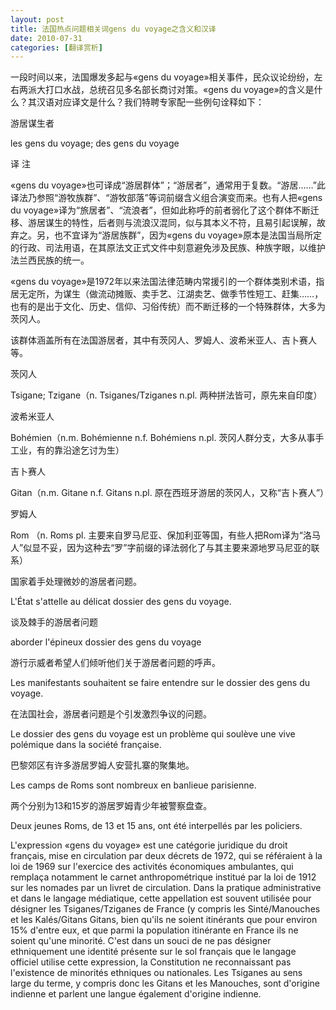 ```yaml
---
layout: post
title: 法国热点问题相关词gens du voyage之含义和汉译
date: 2010-07-31
categories: [翻译赏析]  
---
```


一段时间以来，法国爆发多起与«gens du voyage»相关事件，民众议论纷纷，左右两派大打口水战，总统召见多名部长商讨对策。«gens du voyage»的含义是什么？其汉语对应译文是什么？我们特聘专家配一些例句诠释如下：

游居谋生者

les gens du voyage; des gens du voyage

译 注

«gens du voyage»也可译成“游居群体”；“游居者”，通常用于复数。“游居……”此译法乃参照“游牧族群”、“游牧部落”等词前缀含义组合演变而来。也有人把«gens du voyage»译为“旅居者”、“流浪者”，但如此称呼的前者弱化了这个群体不断迁移、游居谋生的特性，后者则与流浪汉混同，似与其本义不符，且易引起误解，故弃之。另，也不宜译为“游居族群”，因为«gens du voyage»原本是法国当局所定的行政、司法用语，在其原法文正式文件中刻意避免涉及民族、种族字眼，以维护法兰西民族的统一。

«gens du voyage»是1972年以来法国法律范畴内常援引的一个群体类别术语，指居无定所，为谋生（做流动摊贩、卖手艺、江湖卖艺、做季节性短工、赶集……，也有的是出于文化、历史、信仰、习俗传统）而不断迁移的一个特殊群体，大多为茨冈人。

该群体涵盖所有在法国游居者，其中有茨冈人、罗姆人、波希米亚人、吉卜赛人等。

茨冈人

Tsigane; Tzigane（n. Tsiganes/Tziganes n.pl. 两种拼法皆可，原先来自印度）

波希米亚人

Bohémien（n.m. Bohémienne n.f. Bohémiens n.pl. 茨冈人群分支，大多从事手工业，有的靠沿途乞讨为生）

吉卜赛人

Gitan（n.m. Gitane n.f. Gitans n.pl. 原在西班牙游居的茨冈人，又称“吉卜赛人”）

罗姆人

Rom （n. Roms pl. 主要来自罗马尼亚、保加利亚等国，有些人把Rom译为“洛马人”似显不妥，因为这种去“罗”字前缀的译法弱化了与其主要来源地罗马尼亚的联系）

国家着手处理微妙的游居者问题。

L'État s'attelle au délicat dossier des gens du voyage.

谈及棘手的游居者问题

aborder l'épineux dossier des gens du voyage

游行示威者希望人们倾听他们关于游居者问题的呼声。

Les manifestants souhaitent se faire entendre sur le dossier des gens du voyage.

在法国社会，游居者问题是个引发激烈争议的问题。

Le dossier des gens du voyage est un problème qui soulève une vive polémique dans la société française.

巴黎郊区有许多游居罗姆人安营扎寨的聚集地。

Les camps de Roms sont nombreux en banlieue parisienne.

两个分别为13和15岁的游居罗姆青少年被警察盘查。

Deux jeunes Roms, de 13 et 15 ans, ont été interpellés par les policiers.

L'expression «gens du voyage» est une catégorie juridique du droit français, mise en circulation par deux décrets de 1972, qui se référaient à la loi de 1969 sur l'exercice des activités économiques ambulantes, qui remplaça notamment le carnet anthropométrique institué par la loi de 1912 sur les nomades par un livret de circulation. Dans la pratique administrative et dans le langage médiatique, cette appellation est souvent utilisée pour désigner les Tsiganes/Tziganes de France (y compris les Sinté/Manouches et les Kalés/Gitans Gitans, bien qu'ils ne soient itinérants que pour environ 15% d'entre eux, et que parmi la population itinérante en France ils ne soient qu'une minorité. C'est dans un souci de ne pas désigner ethniquement une identité présente sur le sol français que le langage officiel utilise cette expression, la Constitution ne reconnaissant pas l'existence de minorités ethniques ou nationales. Les Tsiganes au sens large du terme, y compris donc les Gitans et les Manouches, sont d'origine indienne et parlent une langue également d'origine indienne.
